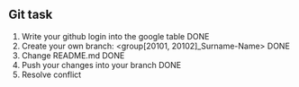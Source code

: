 
## Git task

1. Write your github login into the google table DONE
2. Create your own branch: <group[20101, 20102]_Surname-Name> DONE
3. Change README.md DONE
4. Push your changes into your branch DONE
5. Resolve conflict 



